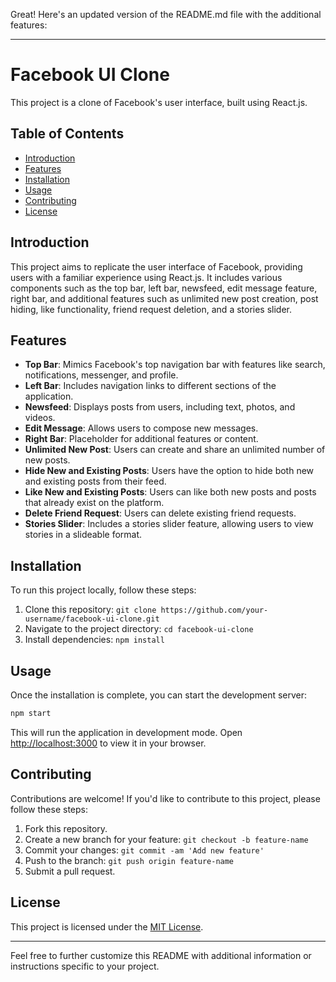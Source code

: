 Great! Here's an updated version of the README.md file with the additional features:

---

# Facebook UI Clone

This project is a clone of Facebook's user interface, built using React.js.

## Table of Contents
- [Introduction](#introduction)
- [Features](#features)
- [Installation](#installation)
- [Usage](#usage)
- [Contributing](#contributing)
- [License](#license)

## Introduction
This project aims to replicate the user interface of Facebook, providing users with a familiar experience using React.js. It includes various components such as the top bar, left bar, newsfeed, edit message feature, right bar, and additional features such as unlimited new post creation, post hiding, like functionality, friend request deletion, and a stories slider.

## Features
- **Top Bar**: Mimics Facebook's top navigation bar with features like search, notifications, messenger, and profile.
- **Left Bar**: Includes navigation links to different sections of the application.
- **Newsfeed**: Displays posts from users, including text, photos, and videos.
- **Edit Message**: Allows users to compose new messages.
- **Right Bar**: Placeholder for additional features or content.
- **Unlimited New Post**: Users can create and share an unlimited number of new posts.
- **Hide New and Existing Posts**: Users have the option to hide both new and existing posts from their feed.
- **Like New and Existing Posts**: Users can like both new posts and posts that already exist on the platform.
- **Delete Friend Request**: Users can delete existing friend requests.
- **Stories Slider**: Includes a stories slider feature, allowing users to view stories in a slideable format.

## Installation
To run this project locally, follow these steps:

1. Clone this repository: `git clone https://github.com/your-username/facebook-ui-clone.git`
2. Navigate to the project directory: `cd facebook-ui-clone`
3. Install dependencies: `npm install`

## Usage
Once the installation is complete, you can start the development server:

```bash
npm start
```

This will run the application in development mode. Open [http://localhost:3000](http://localhost:3000) to view it in your browser.

## Contributing
Contributions are welcome! If you'd like to contribute to this project, please follow these steps:

1. Fork this repository.
2. Create a new branch for your feature: `git checkout -b feature-name`
3. Commit your changes: `git commit -am 'Add new feature'`
4. Push to the branch: `git push origin feature-name`
5. Submit a pull request.

## License
This project is licensed under the [MIT License](LICENSE).

---

Feel free to further customize this README with additional information or instructions specific to your project.